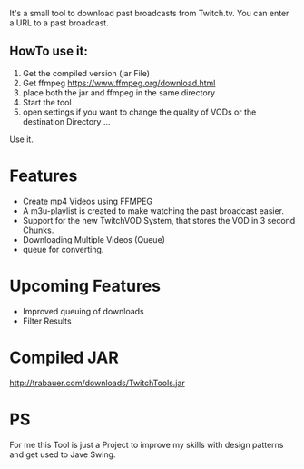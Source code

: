 It's a small tool to download past broadcasts from Twitch.tv. You can enter a URL to a past broadcast.

## HowTo use it:


1. Get the compiled version (jar File)
2. Get ffmpeg https://www.ffmpeg.org/download.html
3. place both the jar and ffmpeg in the same directory
4. Start the tool
5. open settings if you want to change the quality of VODs or the destination Directory ...

Use it.


# Features
 * Create mp4 Videos using FFMPEG
 * A m3u-playlist is created to make watching the past broadcast easier.
 * Support for the new TwitchVOD System, that stores the VOD in 3 second Chunks.
 * Downloading Multiple Videos (Queue)
 * queue for converting.


# Upcoming Features

 * Improved queuing of downloads
 * Filter Results

# Compiled JAR
http://trabauer.com/downloads/TwitchTools.jar


# PS
For me this Tool is just a Project to improve my skills with design patterns and get used to Jave Swing. 



